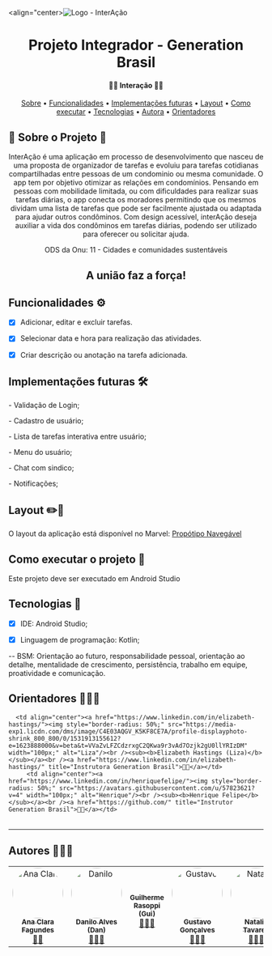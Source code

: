  <align="center>![Logo - InterAção](https://user-images.githubusercontent.com/92732923/145428875-8bb61072-319c-4f37-9080-856ed1931625.png)

<h1 align="center"> Projeto Integrador - Generation Brasil </h1>

  <h4 align="center"> 
	 🤝🤝 Interação  🤜🤛
</h4>


 <p align="center">
 <a href="#-sobre-o-projeto">Sobre</a> •
 <a href="#-funcionalidades">Funcionalidades</a> •
 <a href="#-implementacoes">Implementações futuras</a> •
 <a href="#-layout">Layout</a> • 
 <a href="#-como-executar-o-projeto">Como executar</a> • 
 <a href="#-tecnologias">Tecnologias</a> • 
 <a href="#-autores">Autora</a> • 
 <a href="#-orientadores">Orientadores</a> 
</p>

## 📄 Sobre o Projeto 🐝
<p align="center"> 
	InterAção é uma aplicação em processo de desenvolvimento que nasceu de uma proposta de organizador de tarefas e evoluiu para tarefas cotidianas compartilhadas entre pessoas de um condominio ou mesma comunidade.
      O app tem por objetivo otimizar as relações em condomínios. Pensando em pessoas com mobilidade limitada, ou com dificuldades para realizar suas tarefas diárias, o app conecta os moradores permitindo que os mesmos dividam uma lista de tarefas que pode ser facilmente ajustada ou adaptada para ajudar outros condôminos. Com design acessível, interAção deseja auxiliar a vida dos condôminos em tarefas diárias, podendo ser utilizado para oferecer ou solicitar ajuda.
</p>
<p align="center">
      ODS da Onu: 11 - Cidades e comunidades sustentáveis
</P>
<h2 align="center"> 
                A união faz a força!
	</h2>


##  Funcionalidades ⚙️

- [x] Adicionar, editar e excluir tarefas.
- [x] Selecionar data e hora para realização das atividades.
- [x] Criar descrição ou anotação na tarefa adicionada.



##  Implementações futuras 🛠️

<p> -  Validação de Login;
<p> -  Cadastro de usuário;
<p> -  Lista de tarefas interativa entre usuário;
<p> -  Menu do usuário;
<p> -  Chat com sindico;
<p> -  Notificações;

##  Layout ✏️📐

O layout da aplicação está disponível no Marvel:
[Propótipo Navegável](https://marvelapp.com/prototype/79d2146/screen/83432960)




##  Como executar o projeto 📱

Este projeto deve ser executado em Android Studio



## Tecnologias 🧬

- [x] IDE: Android Studio;
- [x] Linguagem de programação: Kotlin;


-- BSM: Orientação ao futuro, responsabilidade pessoal, orientação ao detalhe, mentalidade de crescimento, persistência, trabalho em equipe, proatividade e comunicação.



## Orientadores 🧑🏽‍🏫

<table>
  <tr>
    	 
	  <td align="center"><a href="https://www.linkedin.com/in/elizabeth-hastings/"><img style="border-radius: 50%;" src="https://media-exp1.licdn.com/dms/image/C4E03AQGV_K5KF8CE7A/profile-displayphoto-shrink_800_800/0/1531913155612?e=1623888000&v=beta&t=VVaZvLFZCdzrxgC2QKwa9r3vAd7Ozjk2gU0llYRIzDM" width="100px;" alt="Liza"/><br /><sub><b>Elizabeth Hastings (Liza)</b></sub></a><br /><a href="https://www.linkedin.com/in/elizabeth-hastings/" title="Instrutora Generation Brasil">👨‍🚀</a></td> 
         <td align="center"><a href="https://www.linkedin.com/in/henriquefelipe/"><img style="border-radius: 50%;" src="https://avatars.githubusercontent.com/u/57823621?v=4" width="100px;" alt="Henrique"/><br /><sub><b>Henrique Felipe</b></sub></a><br /><a href="https://github.com/" title="Instrutor Generation Brasil">👨‍🚀</a></td>   
</tr>
</table>


---

##  Autores 🧑🏽‍🎓

<table>
  <tr>
    <td align="center"><a href="https://www.linkedin.com/in/ana-fagundes/"><img style="border-radius: 50%;" src="" width="100px;" alt="Ana Clara"/><br /><sub><b>Ana Clara Fagundes</b></sub></a><br /><a href="https://github.com/AnaClaraFag" title="Desenvolvedora FullStack Mobile">🕵🏽</a></td>    <td align="center"><a href="https://www.linkedin.com/in/danilo-alves-6560109b/"><img style="border-radius: 50%;" src="" width="100px;" alt="Danilo"/><br /><sub><b>Danilo Alves (Dan)</b></sub></a><br /><a href="https://github.com/dcostaalves" title="Desenvolvedor Back End mobile">🕵🏽‍♂️</a></td> 
   <td align="center"><a href="https://www.linkedin.com/in/guilherme-rasoppi-751b98171/ ><img style="border-radius: 50%;" src="" width="100px;" alt="Gui"/><br /><sub><b>Guilherme Rasoppi (Gui)</b></sub></a><br /><a href=" https://github.com/Guilherme-Rasoppi" title="Desenvolvedor FullStack Mobile">🕵🏼‍♂️</a></td>
  <td align="center"><a href="https://www.linkedin.com/in/gustavo-gon%C3%A7alves-4989111ba/"><img style="border-radius: 50%;" src="" width="100px;" alt="Gustavo"/><br /><sub><b>Gustavo Gonçalves</b></sub></a><br /><a href="https://github.com/GustavoAEG/Generation" title="Desenvolvedor Back End Mobile">🕵🏽‍♂️</a></td> 
   <td align="center"><a href="https://www.linkedin.com/in/natalia-tavares-/"><img style="border-radius: 50%;" src="" width="100px;" alt="Natalia"/><br /><sub><b>Natalia Tavares</b></sub></a><br /><a href="https://github.com/natalia-tavares" title="Desenvolvedora Front End Mobile">🕵🏼‍♀️</a></td> 

  </tr>
  </table>


